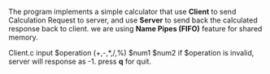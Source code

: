 The program implements a simple calculator that use **Client** to send Calculation Request to server, 
and use **Server** to send back the calculated response back to client.
we are using **Name Pipes (FIFO)** feature for shared memory.

Client.c
input $operation (+,-,*,/,%)    $num1    $num2
if $operation is invalid, server will response as -1.
press **q** for quit.
